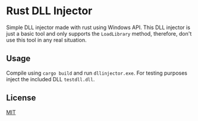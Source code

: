 # Rust DLL Injector

Simple DLL injector made with rust using Windows API. This DLL injector is just a basic tool and only supports the `LoadLibrary` method, therefore, don't use this tool in any real situation.

## Usage

Compile using `cargo build` and run `dllinjector.exe`. For testing purposes inject the included DLL `testdll.dll`.

## License

[MIT](https://choosealicense.com/licenses/mit/)
